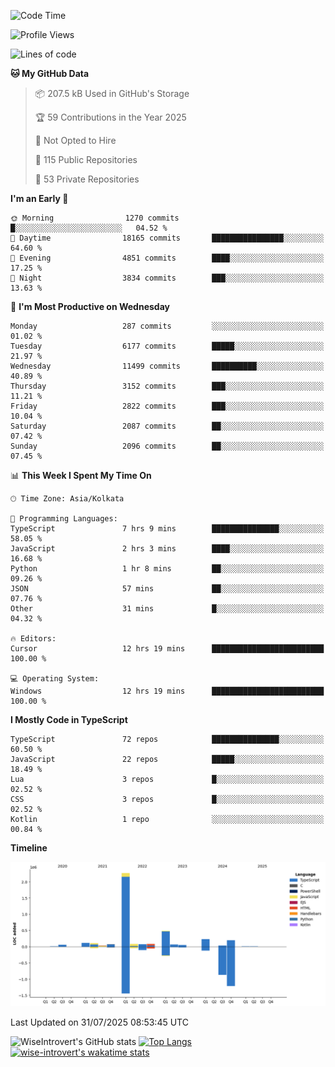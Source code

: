 <!--START_SECTION:waka-->
![Code Time](http://img.shields.io/badge/Code%20Time-2%2C419%20hrs%2059%20mins-blue)

![Profile Views](http://img.shields.io/badge/Profile%20Views-0-blue)

![Lines of code](https://img.shields.io/badge/From%20Hello%20World%20I%27ve%20Written-4.0%20million%20lines%20of%20code-blue)

**🐱 My GitHub Data** 

> 📦 207.5 kB Used in GitHub's Storage 
 > 
> 🏆 59 Contributions in the Year 2025
 > 
> 🚫 Not Opted to Hire
 > 
> 📜 115 Public Repositories 
 > 
> 🔑 53 Private Repositories 
 > 
**I'm an Early 🐤** 

```text
🌞 Morning                1270 commits        █░░░░░░░░░░░░░░░░░░░░░░░░   04.52 % 
🌆 Daytime                18165 commits       ████████████████░░░░░░░░░   64.60 % 
🌃 Evening                4851 commits        ████░░░░░░░░░░░░░░░░░░░░░   17.25 % 
🌙 Night                  3834 commits        ███░░░░░░░░░░░░░░░░░░░░░░   13.63 % 
```
📅 **I'm Most Productive on Wednesday** 

```text
Monday                   287 commits         ░░░░░░░░░░░░░░░░░░░░░░░░░   01.02 % 
Tuesday                  6177 commits        █████░░░░░░░░░░░░░░░░░░░░   21.97 % 
Wednesday                11499 commits       ██████████░░░░░░░░░░░░░░░   40.89 % 
Thursday                 3152 commits        ███░░░░░░░░░░░░░░░░░░░░░░   11.21 % 
Friday                   2822 commits        ███░░░░░░░░░░░░░░░░░░░░░░   10.04 % 
Saturday                 2087 commits        ██░░░░░░░░░░░░░░░░░░░░░░░   07.42 % 
Sunday                   2096 commits        ██░░░░░░░░░░░░░░░░░░░░░░░   07.45 % 
```


📊 **This Week I Spent My Time On** 

```text
🕑︎ Time Zone: Asia/Kolkata

💬 Programming Languages: 
TypeScript               7 hrs 9 mins        ███████████████░░░░░░░░░░   58.05 % 
JavaScript               2 hrs 3 mins        ████░░░░░░░░░░░░░░░░░░░░░   16.68 % 
Python                   1 hr 8 mins         ██░░░░░░░░░░░░░░░░░░░░░░░   09.26 % 
JSON                     57 mins             ██░░░░░░░░░░░░░░░░░░░░░░░   07.76 % 
Other                    31 mins             █░░░░░░░░░░░░░░░░░░░░░░░░   04.32 % 

🔥 Editors: 
Cursor                   12 hrs 19 mins      █████████████████████████   100.00 % 

💻 Operating System: 
Windows                  12 hrs 19 mins      █████████████████████████   100.00 % 
```

**I Mostly Code in TypeScript** 

```text
TypeScript               72 repos            ███████████████░░░░░░░░░░   60.50 % 
JavaScript               22 repos            █████░░░░░░░░░░░░░░░░░░░░   18.49 % 
Lua                      3 repos             █░░░░░░░░░░░░░░░░░░░░░░░░   02.52 % 
CSS                      3 repos             █░░░░░░░░░░░░░░░░░░░░░░░░   02.52 % 
Kotlin                   1 repo              ░░░░░░░░░░░░░░░░░░░░░░░░░   00.84 % 
```



**Timeline**

![Lines of Code chart](https://raw.githubusercontent.com/wise-introvert/wise-introvert/master/assets/bar_graph.png)


 Last Updated on 31/07/2025 08:53:45 UTC
<!--END_SECTION:waka-->

![WiseIntrovert's GitHub stats](https://github-readme-stats.vercel.app/api?username=wise-introvert&count_private=true&show_icons=true)
[![Top Langs](https://github-readme-stats.vercel.app/api/top-langs/?username=wise-introvert&langs_count=10)](https://github.com/anuraghazra/github-readme-stats)
[![wise-introvert's wakatime stats](https://github-readme-stats.vercel.app/api/wakatime?username=wiseintrovert)](https://github.com/anuraghazra/github-readme-stats)
